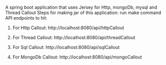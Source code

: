 A spring boot application that uses Jersey for Http, mongoDb, mysql and Thread Callout
Steps for making jar of this application:
run make command
API endpoints to hit:
1. For Http Callout:
   http://localhost:8080/api/httpCallout

2. For Thread Callout:
   http://localhost:8080/api/threadCallout

3. For Sql Callout:
   http://localhost:8080/api/sqlCallout

4. For MongoDb Callout:
   http://localhost:8080/api/mongoCallout